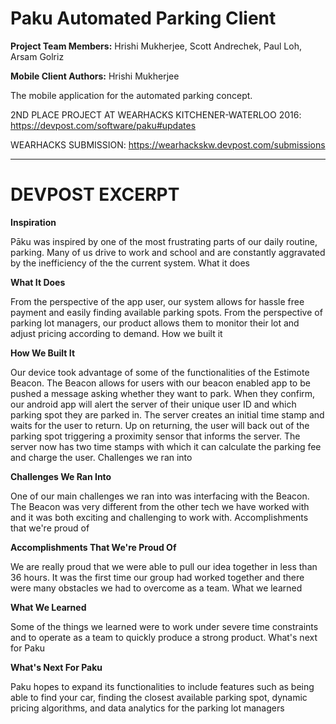 # Paku Automated Parking Client
**Project Team Members:** Hrishi Mukherjee, Scott Andrechek, Paul Loh, Arsam Golriz

**Mobile Client Authors:** Hrishi Mukherjee

The mobile application for the automated parking concept.

2ND PLACE PROJECT AT WEARHACKS KITCHENER-WATERLOO 2016: https://devpost.com/software/paku#updates

WEARHACKS SUBMISSION: https://wearhackskw.devpost.com/submissions

---
# DEVPOST EXCERPT


**Inspiration**

Pāku was inspired by one of the most frustrating parts of our daily routine, parking. Many of us drive to work and school and are constantly aggravated by the inefficiency of the the current system.
What it does

**What It Does**

From the perspective of the app user, our system allows for hassle free payment and easily finding available parking spots. From the perspective of parking lot managers, our product allows them to monitor their lot and adjust pricing according to demand.
How we built it

**How We Built It**

Our device took advantage of some of the functionalities of the Estimote Beacon. The Beacon allows for users with our beacon enabled app to be pushed a message asking whether they want to park. When they confirm, our android app will alert the server of their unique user ID and which parking spot they are parked in. The server creates an initial time stamp and waits for the user to return. Up on returning, the user will back out of the parking spot triggering a proximity sensor that informs the server. The server now has two time stamps with which it can calculate the parking fee and charge the user.
Challenges we ran into

**Challenges We Ran Into**

One of our main challenges we ran into was interfacing with the Beacon. The Beacon was very different from the other tech we have worked with and it was both exciting and challenging to work with.
Accomplishments that we're proud of

**Accomplishments That We're Proud Of**

We are really proud that we were able to pull our idea together in less than 36 hours. It was the first time our group had worked together and there were many obstacles we had to overcome as a team.
What we learned

**What We Learned**

Some of the things we learned were to work under severe time constraints and to operate as a team to quickly produce a strong product.
What's next for Paku

**What's Next For Paku**

Paku hopes to expand its functionalities to include features such as being able to find your car, finding the closest available parking spot, dynamic pricing algorithms, and data analytics for the parking lot managers


